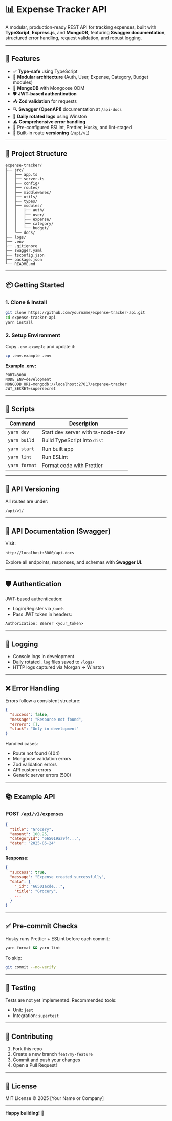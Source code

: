# 📊 Expense Tracker API

A modular, production-ready REST API for tracking expenses, built with **TypeScript**, **Express.js**, and **MongoDB**, featuring **Swagger documentation**, structured error handling, request validation, and robust logging.

---

## 🚀 Features

- ✅ **Type-safe** using TypeScript
- 🔁 **Modular architecture** (Auth, User, Expense, Category, Budget modules)
- 🌱 **MongoDB** with Mongoose ODM
- 🛡️ **JWT-based authentication**
- 📥 **Zod validation** for requests
- 🔍 **Swagger (OpenAPI)** documentation at `/api-docs`
- 📂 **Daily rotated logs** using Winston
- ⚠️ **Comprehensive error handling**
- 🧪 Pre-configured ESLint, Prettier, Husky, and lint-staged
- 🧰 Built-in route **versioning** (`/api/v1`)

---

## 📁 Project Structure

```
expense-tracker/
├── src/
│   ├── app.ts
│   ├── server.ts
│   ├── config/
│   ├── routes/
│   ├── middlewares/
│   ├── utils/
│   ├── types/
│   ├── modules/
│   │   ├── auth/
│   │   ├── user/
│   │   ├── expense/
│   │   ├── category/
│   │   └── budget/
│   └── docs/
├── logs/
├── .env
├── .gitignore
├── swagger.yaml
├── tsconfig.json
├── package.json
└── README.md
```

---

## 📦 Getting Started

### 1. Clone & Install

```bash
git clone https://github.com/yourname/expense-tracker-api.git
cd expense-tracker-api
yarn install
```

### 2. Setup Environment

Copy `.env.example` and update it:

```bash
cp .env.example .env
```

**Example .env:**

```env
PORT=3000
NODE_ENV=development
MONGODB_URI=mongodb://localhost:27017/expense-tracker
JWT_SECRET=supersecret
```

---

## 🔧 Scripts

| Command       | Description                            |
|---------------|----------------------------------------|
| `yarn dev`    | Start dev server with ts-node-dev      |
| `yarn build`  | Build TypeScript into `dist`           |
| `yarn start`  | Run built app                          |
| `yarn lint`   | Run ESLint                             |
| `yarn format` | Format code with Prettier              |

---

## 📂 API Versioning

All routes are under:

```
/api/v1/
```

---

## 🧾 API Documentation (Swagger)

Visit:

```
http://localhost:3000/api-docs
```

Explore all endpoints, responses, and schemas with **Swagger UI**.

---

## 🛡️ Authentication

JWT-based authentication:

- Login/Register via `/auth`
- Pass JWT token in headers:

```
Authorization: Bearer <your_token>
```

---

## 🧰 Logging

- Console logs in development
- Daily rotated `.log` files saved to `/logs/`
- HTTP logs captured via Morgan → Winston

---

## ❌ Error Handling

Errors follow a consistent structure:

```json
{
  "success": false,
  "message": "Resource not found",
  "errors": [],
  "stack": "Only in development"
}
```

Handled cases:

- Route not found (404)
- Mongoose validation errors
- Zod validation errors
- API custom errors
- Generic server errors (500)

---

## 📚 Example API

### POST `/api/v1/expenses`

```json
{
  "title": "Grocery",
  "amount": 100.25,
  "categoryId": "665019aa9f4...",
  "date": "2025-05-24"
}
```

**Response:**

```json
{
  "success": true,
  "message": "Expense created successfully",
  "data": {
    "_id": "66501acde...",
    "title": "Grocery",
    ...
  }
}
```

---

## ✅ Pre-commit Checks

Husky runs Prettier + ESLint before each commit:

```bash
yarn format && yarn lint
```

To skip:

```bash
git commit --no-verify
```

---

## 🧪 Testing

Tests are not yet implemented. Recommended tools:

- Unit: `jest`
- Integration: `supertest`

---

## 🤝 Contributing

1. Fork this repo
2. Create a new branch `feat/my-feature`
3. Commit and push your changes
4. Open a Pull Request!

---

## 📄 License

MIT License © 2025 [Your Name or Company]

---

**Happy building!** 🚀